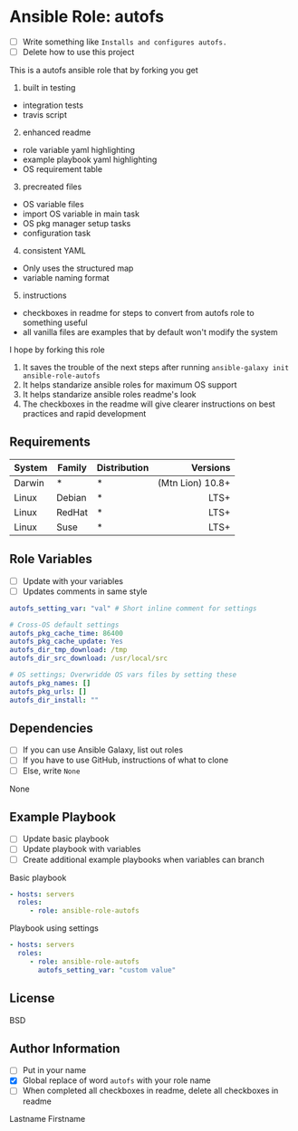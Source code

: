 Ansible Role: autofs
=========

- [ ] Write something like `Installs and configures autofs.`
- [ ] Delete how to use this project

This is a autofs ansible role that by forking you get 

1. built in testing
  - integration tests
  - travis script
2. enhanced readme 
  - role variable yaml highlighting
  - example playbook yaml highlighting
  - OS requirement table
3. precreated files 
  - OS variable files
  - import OS variable in main task
  - OS pkg manager setup tasks
  - configuration task
4. consistent YAML
  - Only uses the structured map
  - variable naming format
5. instructions 
  - checkboxes in readme for steps to convert from autofs role to something useful
  - all vanilla files are examples that by default won't modify the system

I hope by forking this role

1. It saves the trouble of the next steps after running `ansible-galaxy init ansible-role-autofs`
2. It helps standarize ansible roles for maximum OS support
3. It helps standarize ansible roles readme's look
4. The checkboxes in the readme will give clearer instructions on best practices and rapid development

Requirements
------------

System | Family | Distribution | Versions
-------|--------|--------------|---------:
Darwin | * | * | (Mtn Lion) 10.8+
Linux | Debian | * | LTS+
Linux | RedHat | * | LTS+
Linux | Suse | * | LTS+

<!---

@TODO: Determine values/feasability/interest of these

* | * | * | LTS+
AIX | * | * | LTS+
FreeBSD | * | * | 8.4+
HP-UX | * | * | LTS+
Linux | * | * | LTS+
Linux | Alpine | * | LTS+
Linux | Archlinux | * | N/A
Linux | Debian | Debian | (Wheezy) 7+
Linux | Debian | Raspbian | ???
Linux | Debian | Ubuntu | (Precise) 12.04+
Linux | Gentoo | * | N/A
Linux | Gentoo | Funtoo | N/A
Linux | Gentoo | Gentoo | N/A
Linux | Mandrake | * | LTS+
Linux | Mandrake | Mandrake | ???
Linux | Mandrake | Mandriva | ???
Linux | OpenWrt | * | * 
Linux | OtherLinux | * | * 
Linux | RedHat | Amazon | ???
Linux | RedHat | Ascendos | ???
Linux | RedHat | Centos | 6.0+ 
Linux | RedHat | CloudLinux | ???
Linux | RedHat | Fedora | 20+
Linux | RedHat | OEL | ???
Linux | RedHat | OracleLinux | ???
Linux | RedHat | OVS | ???
Linux | RedHat | PSBM | ???
Linux | RedHat | RedHat | 6.0+ 
Linux | RedHat | Scientific | ???
Linux | RedHat | SLC | ???
Linux | RedHat | XenServer | ???
Linux | Suse | openSUSE | 11.4+
Linux | Suse | SLED | ???
Linux | Suse | SLES | 11.1+
OpenBSD | OpenBSD | OpenBSD | LTS+
??? | Solaris | * | LTS+
??? | Solaris | OmniOS | ???
??? | Solaris | OpenIndiana | ???
??? | Solaris | Nexenta | ???
??? | Solaris | Solaris | ???
??? | Solaris | SmartOS | ???
??? | VMwareESX | * | LTS+

-->

Role Variables
--------------

- [ ] Update with your variables
- [ ] Updates comments in same style

```yaml
autofs_setting_var: "val" # Short inline comment for settings

# Cross-OS default settings
autofs_pkg_cache_time: 86400
autofs_pkg_cache_update: Yes
autofs_dir_tmp_download: /tmp
autofs_dir_src_download: /usr/local/src

# OS settings; Overwridde OS vars files by setting these
autofs_pkg_names: []
autofs_pkg_urls: []
autofs_dir_install: ""
```

Dependencies
------------

- [ ] If you can use Ansible Galaxy, list out roles
- [ ] If you have to use GitHub, instructions of what to clone
- [ ] Else, write `None`

None

Example Playbook
----------------

- [ ] Update basic playbook
- [ ] Update playbook with variables
- [ ] Create additional example playbooks when variables can branch

Basic playbook

```yaml
- hosts: servers
  roles:
     - role: ansible-role-autofs
```

Playbook using settings

```yaml
- hosts: servers
  roles:
     - role: ansible-role-autofs
	   autofs_setting_var: "custom value"
```

License
-------

BSD

Author Information
------------------

- [ ] Put in your name
- [X] Global replace of word `autofs` with your role name
- [ ] When completed all checkboxes in readme, delete all checkboxes in readme 

Lastname Firstname
